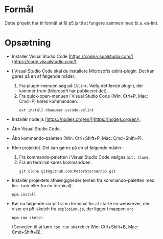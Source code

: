 # Formål

Dette projekt har til formål at få p5.js til at fungere sammen med bl.a. es-lint.

# Opsætning

- Installér Visual Studio Code [https://code.visualstudio.com/](https://code.visualstudio.com/).
- I Visual Studio Code skal du installere Microsofts eslint-plugin. Det kan gøres på en af følgende måder:
  1. Fra plugin-menuen søg på `ESlint`. Vælg det første plugin, der kommer frem (Microsoft har publiceret det). 
  2. Fra quick-open-menuen i Visual Studio Code (Win: Ctrl+P, Mac: Cmd+P) køres kommandoen:
     ```
     ext install dbaeumer.vscode-eslint
     ```
- Installér node.js [https://nodejs.org/en/](https://nodejs.org/en/).
- Åbn Visual Studio Code.
- Åbn kommando-paletten (Win: Ctrl+Shift+P, Mac: Cmd+Shift+P).
- Klon projektet. Det kan gøres på en af følgende måder:

  1. Fra kommando-paletten i Visual Studio Code vælges `Git: Clone`.
  2. Fra en terminal køres kommandoen: 
     ```
     git clone git@github.com:PeterSterner/p5.git
     ```
- Installér projektets afhængigheder (enten fra kommando-paletten med `Run task` eller fra en terminal):
  ```
  npm install
  ``` 
- Kør nu følgende script fra en terminal for at starte en webserver, der viser en p5-sketch fra `explosion.js`, der ligger i mappen `src`
  ```
  npm run sketch
  ```  
  (Genvejen til at køre `ńpm run sketch` er  Win: Ctrl+Shift+B, Mac: Cmd+Shift+B).

